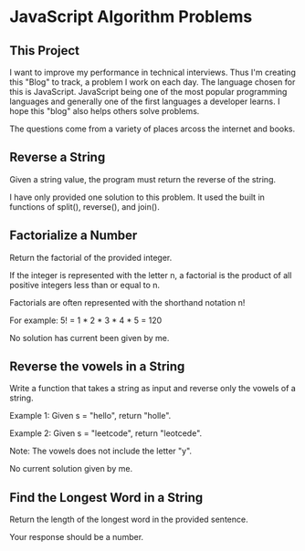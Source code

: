 # JavaScript Algorithm Problems

## This Project

I want to improve my performance in technical interviews. Thus I'm creating this "Blog" to track, a problem I work on each day. The language  chosen for this is JavaScript. JavaScript being one of the most popular programming languages and generally one of the first languages a developer learns. I hope this "blog" also helps others solve problems. 

The questions come from a variety of places arcoss the internet and books. 

## Reverse a String 
Given a string value, the program must return the reverse of the string. 

I have only provided one solution to this problem. It used the built in functions of split(), reverse(), and join(). 

## Factorialize a Number
Return the factorial of the provided integer.

If the integer is represented with the letter n, a factorial is the product of all positive integers less than or equal to n.

Factorials are often represented with the shorthand notation n!

For example: 5! = 1 * 2 * 3 * 4 * 5 = 120

No solution has current been given by me. 

## Reverse the vowels in a String

Write a function that takes a string as input and reverse only the vowels of a string.

Example 1:
Given s = "hello", return "holle".

Example 2:
Given s = "leetcode", return "leotcede".

Note:
The vowels does not include the letter "y".

No current solution given by me. 

## Find the Longest Word in a String
Return the length of the longest word in the provided sentence.

Your response should be a number.

